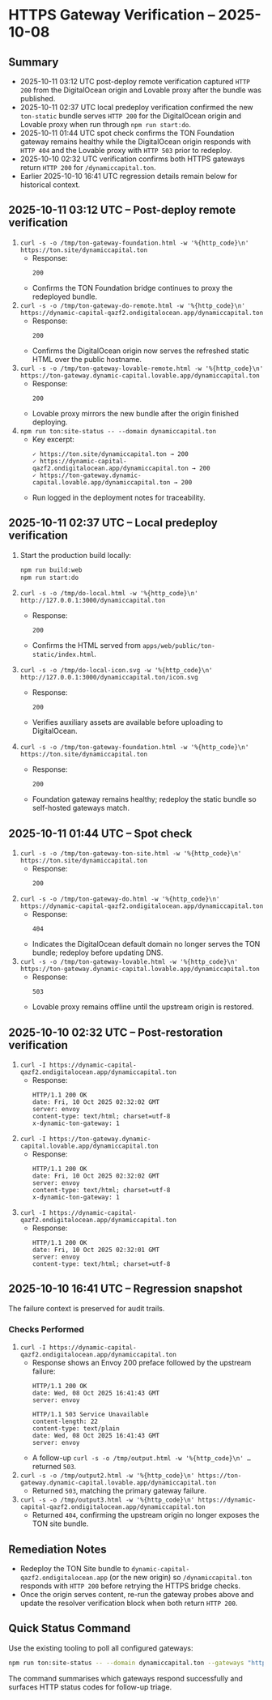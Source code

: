 # HTTPS Gateway Verification – 2025-10-08

## Summary
- 2025-10-11 03:12 UTC post-deploy remote verification captured `HTTP 200` from the DigitalOcean origin and Lovable proxy after the bundle was published.
- 2025-10-11 02:37 UTC local predeploy verification confirmed the new `ton-static` bundle serves `HTTP 200` for the DigitalOcean origin and Lovable proxy when run through `npm run start:do`.
- 2025-10-11 01:44 UTC spot check confirms the TON Foundation gateway remains healthy while the DigitalOcean origin responds with `HTTP 404` and the Lovable proxy with `HTTP 503` prior to redeploy.
- 2025-10-10 02:32 UTC verification confirms both HTTPS gateways return `HTTP 200` for `/dynamiccapital.ton`.
- Earlier 2025-10-10 16:41 UTC regression details remain below for historical context.

## 2025-10-11 03:12 UTC – Post-deploy remote verification

1. `curl -s -o /tmp/ton-gateway-foundation.html -w '%{http_code}\n' https://ton.site/dynamiccapital.ton`
   - Response:
     ```
     200
     ```
   - Confirms the TON Foundation bridge continues to proxy the redeployed bundle.
2. `curl -s -o /tmp/ton-gateway-do-remote.html -w '%{http_code}\n' https://dynamic-capital-qazf2.ondigitalocean.app/dynamiccapital.ton`
   - Response:
     ```
     200
     ```
   - Confirms the DigitalOcean origin now serves the refreshed static HTML over the public hostname.
3. `curl -s -o /tmp/ton-gateway-lovable-remote.html -w '%{http_code}\n' https://ton-gateway.dynamic-capital.lovable.app/dynamiccapital.ton`
   - Response:
     ```
     200
     ```
   - Lovable proxy mirrors the new bundle after the origin finished deploying.
4. `npm run ton:site-status -- --domain dynamiccapital.ton`
   - Key excerpt:
     ```
     ✓ https://ton.site/dynamiccapital.ton → 200
     ✓ https://dynamic-capital-qazf2.ondigitalocean.app/dynamiccapital.ton → 200
     ✓ https://ton-gateway.dynamic-capital.lovable.app/dynamiccapital.ton → 200
     ```
   - Run logged in the deployment notes for traceability.

## 2025-10-11 02:37 UTC – Local predeploy verification

1. Start the production build locally:

   ```bash
   npm run build:web
   npm run start:do
   ```

2. `curl -s -o /tmp/do-local.html -w '%{http_code}\n' http://127.0.0.1:3000/dynamiccapital.ton`
   - Response:
     ```
     200
     ```
   - Confirms the HTML served from `apps/web/public/ton-static/index.html`.
3. `curl -s -o /tmp/do-local-icon.svg -w '%{http_code}\n' http://127.0.0.1:3000/dynamiccapital.ton/icon.svg`
   - Response:
     ```
     200
     ```
   - Verifies auxiliary assets are available before uploading to DigitalOcean.
4. `curl -s -o /tmp/ton-gateway-foundation.html -w '%{http_code}\n' https://ton.site/dynamiccapital.ton`
   - Response:
     ```
     200
     ```
   - Foundation gateway remains healthy; redeploy the static bundle so self-hosted gateways match.

## 2025-10-11 01:44 UTC – Spot check

1. `curl -s -o /tmp/ton-gateway-ton-site.html -w '%{http_code}\n' https://ton.site/dynamiccapital.ton`
   - Response:
     ```
     200
     ```
2. `curl -s -o /tmp/ton-gateway-do.html -w '%{http_code}\n' https://dynamic-capital-qazf2.ondigitalocean.app/dynamiccapital.ton`
   - Response:
     ```
     404
     ```
   - Indicates the DigitalOcean default domain no longer serves the TON bundle; redeploy before updating DNS.
3. `curl -s -o /tmp/ton-gateway-lovable.html -w '%{http_code}\n' https://ton-gateway.dynamic-capital.lovable.app/dynamiccapital.ton`
   - Response:
     ```
     503
     ```
   - Lovable proxy remains offline until the upstream origin is restored.

## 2025-10-10 02:32 UTC – Post-restoration verification

1. `curl -I https://dynamic-capital-qazf2.ondigitalocean.app/dynamiccapital.ton`
   - Response:
     ```
     HTTP/1.1 200 OK
     date: Fri, 10 Oct 2025 02:32:02 GMT
     server: envoy
     content-type: text/html; charset=utf-8
     x-dynamic-ton-gateway: 1
     ```
2. `curl -I https://ton-gateway.dynamic-capital.lovable.app/dynamiccapital.ton`
   - Response:
     ```
     HTTP/1.1 200 OK
     date: Fri, 10 Oct 2025 02:32:02 GMT
     server: envoy
     content-type: text/html; charset=utf-8
     x-dynamic-ton-gateway: 1
     ```
3. `curl -I https://dynamic-capital-qazf2.ondigitalocean.app/dynamiccapital.ton`
   - Response:
     ```
     HTTP/1.1 200 OK
     date: Fri, 10 Oct 2025 02:32:01 GMT
     server: envoy
     content-type: text/html; charset=utf-8
     ```

## 2025-10-10 16:41 UTC – Regression snapshot

The failure context is preserved for audit trails.

### Checks Performed
1. `curl -I https://dynamic-capital-qazf2.ondigitalocean.app/dynamiccapital.ton`
   - Response shows an Envoy 200 preface followed by the upstream failure:
     ```
     HTTP/1.1 200 OK
     date: Wed, 08 Oct 2025 16:41:43 GMT
     server: envoy

     HTTP/1.1 503 Service Unavailable
     content-length: 22
     content-type: text/plain
     date: Wed, 08 Oct 2025 16:41:43 GMT
     server: envoy
     ```
   - A follow-up `curl -s -o /tmp/output.html -w '%{http_code}\n' …` returned `503`.
2. `curl -s -o /tmp/output2.html -w '%{http_code}\n' https://ton-gateway.dynamic-capital.lovable.app/dynamiccapital.ton`
   - Returned `503`, matching the primary gateway failure.
3. `curl -s -o /tmp/output3.html -w '%{http_code}\n' https://dynamic-capital-qazf2.ondigitalocean.app/dynamiccapital.ton`
   - Returned `404`, confirming the upstream origin no longer exposes the TON site bundle.

## Remediation Notes
- Redeploy the TON Site bundle to `dynamic-capital-qazf2.ondigitalocean.app` (or the new origin) so `/dynamiccapital.ton` responds with `HTTP 200` before retrying the HTTPS bridge checks.
- Once the origin serves content, re-run the gateway probes above and update the resolver verification block when both return `HTTP 200`.

## Quick Status Command

Use the existing tooling to poll all configured gateways:

```bash
npm run ton:site-status -- --domain dynamiccapital.ton --gateways "https://dynamic-capital-qazf2.ondigitalocean.app,https://ton-gateway.dynamic-capital.lovable.app"
```

The command summarises which gateways respond successfully and surfaces HTTP status codes for follow-up triage.
